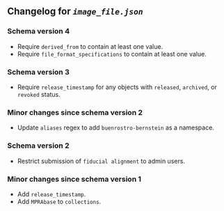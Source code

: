 ## Changelog for *`image_file.json`*

### Schema version 4

* Require `derived_from` to contain at least one value.
* Require `file_format_specifications` to contain at least one value.

### Schema version 3

* Require `release_timestamp` for any objects with `released`, `archived`, or `revoked` status.

### Minor changes since schema version 2

* Update `aliases` regex to add `buenrostro-bernstein` as a namespace.

### Schema version 2

* Restrict submission of `fiducial alignment` to admin users.

### Minor changes since schema version 1

* Add `release_timestamp`.
* Add `MPRAbase` to `collections`.
